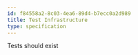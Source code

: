 ```yaml
---
id: f84558a2-8c03-4ea6-89d4-b7ecc0a2d989
title: Test Infrastructure
type: specification
---
```


Tests should exist
